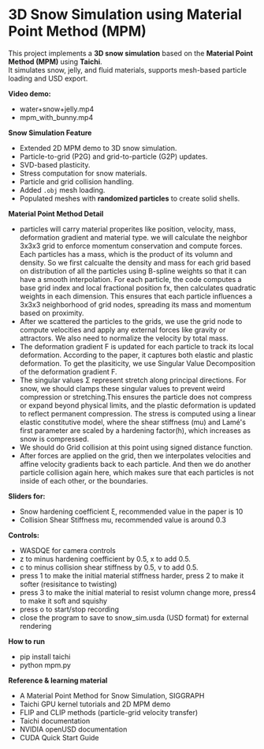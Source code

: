 # 3D Snow Simulation using Material Point Method (MPM)

This project implements a **3D snow simulation** based on the **Material Point Method (MPM)** using **Taichi**.  
It simulates snow, jelly, and fluid materials, supports mesh-based particle loading and USD export.

**Video demo:**
- water+snow+jelly.mp4
- mpm_with_bunny.mp4

**Snow Simulation Feature**
- Extended 2D MPM demo to 3D snow simulation.
- Particle-to-grid (P2G) and grid-to-particle (G2P) updates.
- SVD-based plasticity.
- Stress computation for snow materials.
- Particle and grid collision handling.
- Added `.obj` mesh loading.
- Populated meshes with **randomized particles** to create solid shells.

**Material Point Method Detail**
- particles will carry material properites like position, velocity, mass, deformation gradient and material type. we will calculate the neighbor 3x3x3 grid to enforce momentum conservation and compute forces. Each particles has a mass, which is the product of its volumn and density. So we first calcualte the density and mass for each grid based on distribution of all the particles using B-spline weights so that it can have a smooth interpolation. For each particle, the code computes a base grid index and local fractional position fx, then calculates quadratic weights in each dimension. This ensures that each particle influences a 3x3x3 neighborhood of grid nodes, spreading its mass and momentum based on proximity.
- After we scattered the particles to the grids, we use the grid node to compute velocities and apply any external forces like gravity or attractors. We also need to normalize the velocity by total mass. 
- The deformation gradient F is updated for each particle to track its local deformation. According to the paper, it captures both elastic and plastic deformation. To get the plasiticity, we use Singular Value Decomposition of the deformation gradient F. 
- The singular values Σ represent stretch along principal directions. For snow, we should clamps these singular values to prevent weird compression or stretching.This ensures the particle does not compress or expand beyond physical limits, and the plastic deformation is updated to reflect permanent compression. The stress is computed using a linear elastic constitutive model, where the shear stiffness (mu) and Lamé's first parameter are scaled by a hardening factor(h), which increases as snow is compressed.
- We should do Grid collision at this point using signed distance function.
- After forces are applied on the grid, then we interpolates velocities and affine velocity gradients back to each particle. And then we do another particle collision again here, which makes sure that each particles is not inside of each other, or the boundaries. 


**Sliders for:**
- Snow hardening coefficient ξ, recommended value in the paper is 10
- Collision Shear Stiffness mu, recommended value is around 0.3

**Controls:**
- WASDQE for camera controls
- z to minus hardening coefficient by 0.5, x to add 0.5.
- c to minus collision shear stiffness by 0.5, v to add 0.5.
- press 1 to make the initial material stiffness harder, press 2 to make it softer (resisitance to twisting)
- press 3 to make the initial material to resist volumn change more, press4 to make it soft and squishy
- press o to start/stop recording
- close the program to save to snow_sim.usda (USD format) for external rendering

**How to run**
- pip install taichi
- python mpm.py

**Reference & learning material**
- A Material Point Method for Snow Simulation, SIGGRAPH
- Taichi GPU kernel tutorials and 2D MPM demo
- FLIP and CLIP methods (particle-grid velocity transfer)
- Taichi documentation
- NVIDIA openUSD documentation
- CUDA Quick Start Guide